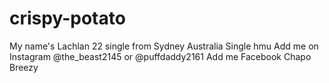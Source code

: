 # crispy-potato
My name's Lachlan 22 single from Sydney Australia 
Single hmu 
Add me on Instagram @the_beast2145 or @puffdaddy2161
 Add me Facebook Chapo Breezy
